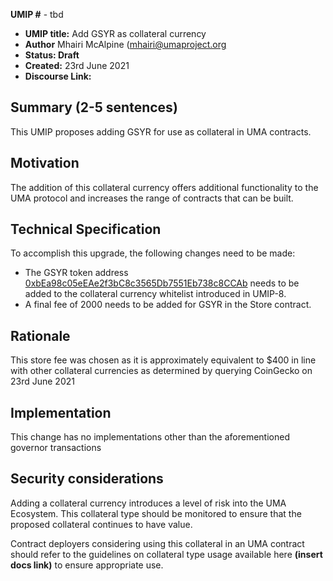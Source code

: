 

**UMIP #**  - tbd

-   **UMIP title:**  Add  GSYR  as collateral currency
-   **Author**  Mhairi McAlpine (mhairi@umaproject.org
-   **Status: Draft**
-   **Created:**  23rd June 2021
-   **Discourse Link:**  

## Summary (2-5 sentences)

This UMIP proposes adding  GSYR for use as collateral in UMA contracts.

## Motivation

The addition of this collateral currency offers additional functionality to the UMA protocol and increases the range of contracts that can be built.

## Technical Specification

To accomplish this upgrade, the following changes need to be made:

-   The  GSYR token  address  [0xbEa98c05eEAe2f3bC8c3565Db7551Eb738c8CCAb](https://etherscan.io/token/0xbEa98c05eEAe2f3bC8c3565Db7551Eb738c8CCAb)  needs to be added to the collateral currency whitelist introduced in UMIP-8.
-   A final fee of  2000 needs to be added for  GSYR  in the Store contract.

## Rationale

This store fee was chosen as it is approximately equivalent to $400 in line with other collateral currencies as determined by  querying CoinGecko on 23rd June 2021

## Implementation

This change has no implementations other than the aforementioned governor transactions

## Security considerations

Adding a collateral currency introduces a level of risk into the UMA Ecosystem. This collateral type should be monitored to ensure that the proposed collateral continues to have value.

Contract deployers considering using this collateral in an UMA contract should refer to the guidelines on collateral type usage available here **(insert docs link)** to ensure appropriate use.
